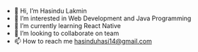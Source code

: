 - 👋 Hi, I’m Hasindu Lakmin
- 👀 I’m interested in Web Development and Java Programming
- 🌱 I’m currently learning React Native
- 💞️ I’m looking to collaborate on team 
- 📫 How to reach me hasinduhasi14@gmail.com

<!---
Hasii14/Hasii14 is a ✨ special ✨ repository because its `README.md` (this file) appears on your GitHub profile.
You can click the Preview link to take a look at your changes.
--->
